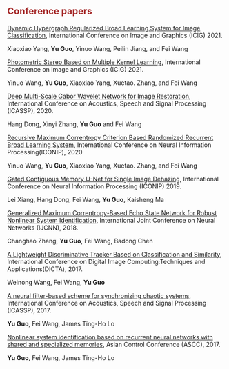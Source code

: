 ## <span style="color:brown">Conference papers</span>
[Dynamic Hypergraph Regularized Broad Learning System for Image Classification](), International Conference on Image and Graphics (ICIG) 2021.

Xiaoxiao Yang, **Yu Guo**, Yinuo Wang, Peilin Jiang, and Fei Wang

[Photometric Stereo Based on Multiple Kernel Learning](), International Conference on Image and Graphics (ICIG) 2021.

Yinuo Wang, **Yu Guo**, Xiaoxiao Yang, Xuetao. Zhang, and Fei Wang

[Deep Multi-Scale Gabor Wavelet Network for Image Restoration](), International Conference on Acoustics, Speech and Signal Processing (ICASSP), 2020.

Hang Dong, Xinyi Zhang, **Yu Guo** and Fei Wang

[Recursive Maximum Correntropy Criterion Based Randomized Recurrent Broad Learning System](), International Conference on Neural Information Processing(ICONIP), 2020

Yinuo Wang, **Yu Guo**, Xiaoxiao Yang, Xuetao. Zhang, and Fei Wang

[Gated Contiguous Memory U-Net for Single Image Dehazing](), International Conference on Neural Information Processing (ICONIP) 2019.

Lei Xiang, Hang Dong, Fei Wang, **Yu Guo**, Kaisheng Ma

[Generalized Maximum Correntropy-Based Echo State Network for Robust Nonlinear System Identification](), International Joint Conference on Neural Networks (IJCNN), 2018.

Changhao Zhang, **Yu Guo**, Fei Wang, Badong Chen

[A Lightweight Discriminative Tracker Based on Classification and Similarity](), International Conference on Digital Image Computing:Techniques and Applications(DICTA), 2017.

Weinong Wang, Fei Wang, **Yu Guo**

[A neural filter-based scheme for synchronizing chaotic systems](), International Conference on Acoustics, Speech and Signal Processing (ICASSP), 2017.

**Yu Guo**, Fei Wang, James Ting-Ho Lo

[Nonlinear system identification based on recurrent neural networks with shared and specialized memories](), Asian Control Conference (ASCC), 2017.

**Yu Guo**, Fei Wang, James Ting-Ho Lo

<!-- <div class='paper-box'><div class='paper-box-image'><div class="badge">CVPR 2022</div><img src='images/pub/hanerf.gif' type="video/mp4`" alt="sym" width="100%"></div>
<div class='paper-box-text' markdown="1">

[Hallucinated Neural Radiance Fields in the Wild](https://arxiv.org/pdf/2111.15246.pdf)

Xingyu Chen, Qi Zhang, Xiaoyu Li, Yue Chen, Feng Ying, **Xuan Wang**, Jue Wang

[**Project**](https://rover-xingyu.github.io/Ha-NeRF/) <strong><span class='show_paper_citations' data='3xd3EAAAAJ:UebtZRa9Y70C'></span></strong>
- An appearance hallucination module to handle time-varying appearances and transfer them to novel views.
</div>
</div>

<div class='paper-box'><div class='paper-box-image'><div class="badge">CVPR 2022</div><img src='images/pub/deblurrnerf.gif' type="video/mp4`" alt="sym" width="100%"></div>
<div class='paper-box-text' markdown="1">

[Deblur-NeRF: Neural Radiance Fields from Blurry Images](https://arxiv.org/pdf/2111.14292.pdf)

Li Ma, Xiaoyu Li, Jing Liao, Qi Zhang, **Xuan Wang**, Jue Wang, Pedro V Sander

[**Project**](https://limacv.github.io/deblurnerf/) <strong><span class='show_paper_citations' data='3xd3EAAAAJ:Se3iqnhoufwC'></span></strong>
- The first method that can recover a sharp NeRF from blurry input.
</div>
</div>

<div class='paper-box'><div class='paper-box-image'><div class="badge">ICCV 2019</div><img src='images/pub/boosting.png' type="video/mp4`" alt="sym" width="100%"></div>
<div class='paper-box-text' markdown="1">

[On Boosting Single-Frame 3D Human Pose Estimation via Monocular Videos](https://arxiv.org/pdf/2111.14292.pdf)

Zhi Li$^\star$, **Xuan Wang**$^\star$, Fei Wang, Peilin Jiang

<strong><span class='show_paper_citations' data='3xd3EAAAAJ:zYLM7Y9cAGgC'></span></strong>
- The method that exploits monocular videos to complement the training dataset for the singleimage 3D human pose estimation tasks.
</div>
</div>

<div class='paper-box'><div class='paper-box-image'><div class="badge">ECCV 2016</div><img src='images/pub/templatefree.gif' type="video/mp4`" alt="sym" width="100%"></div>
<div class='paper-box-text' markdown="1">

[Template-free 3D Reconstruction of Poorly-textured Nonrigid Surfaces](https://infoscience.epfl.ch/record/221131/files/WangSalzmannWangZhaoECCV16.pdf)

**Xuan Wang**, Mathieu Salzmann, Fei Wang, Jizhong Zhao

[**Project**](https://infoscience.epfl.ch/record/221131) <strong><span class='show_paper_citations' data='3xd3EAAAAJ:d1gkVwhDpl0C'></span></strong>
- A template-free approach to reconstructing a poorly-textured, deformable surface.
</div>
</div> -->

<!--
# 🎖 Honors and Awards
- *2021.10* Lorem ipsum dolor sit amet, consectetur adipiscing elit. Vivamus ornare aliquet ipsum, ac tempus justo dapibus sit amet. 
- *2021.09* Lorem ipsum dolor sit amet, consectetur adipiscing elit. Vivamus ornare aliquet ipsum, ac tempus justo dapibus sit amet. 

# 📖 Educations
- *2019.06 - 2022.04 (now)*, Lorem ipsum dolor sit amet, consectetur adipiscing elit. Vivamus ornare aliquet ipsum, ac tempus justo dapibus sit amet. 
- *2015.09 - 2019.06*, Lorem ipsum dolor sit amet, consectetur adipiscing elit. Vivamus ornare aliquet ipsum, ac tempus justo dapibus sit amet. 

# 💬 Invited Talks
- *2021.06*, Lorem ipsum dolor sit amet, consectetur adipiscing elit. Vivamus ornare aliquet ipsum, ac tempus justo dapibus sit amet. 
- *2021.03*, Lorem ipsum dolor sit amet, consectetur adipiscing elit. Vivamus ornare aliquet ipsum, ac tempus justo dapibus sit amet.  \| [\[video\]](https://github.com/)

# 💻 Internships
- *2019.05 - 2020.02*, [Lorem](https://github.com/), China.
-->
